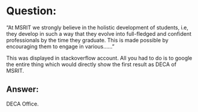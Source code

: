 
# Question:

“At MSRIT we strongly believe in the holistic development of students, i.e, they develop in such a way that they evolve into full-fledged and confident professionals by the time they graduate. This is made possible by encouraging them to engage in various……”

This was displayed in stackoverflow account. All you had to do is to google the entire thing which would directly show the first result as DECA of MSRIT.


## Answer:
DECA Office.